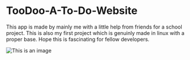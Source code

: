 # TooDoo-A-To-Do-Website
This app is made by mainly me with a little help from friends for a school project. This is also my first project which is genuinly made in linux with a proper base. Hope this is fascinating for fellow developers.

![This is an image](./Photo1.png)
